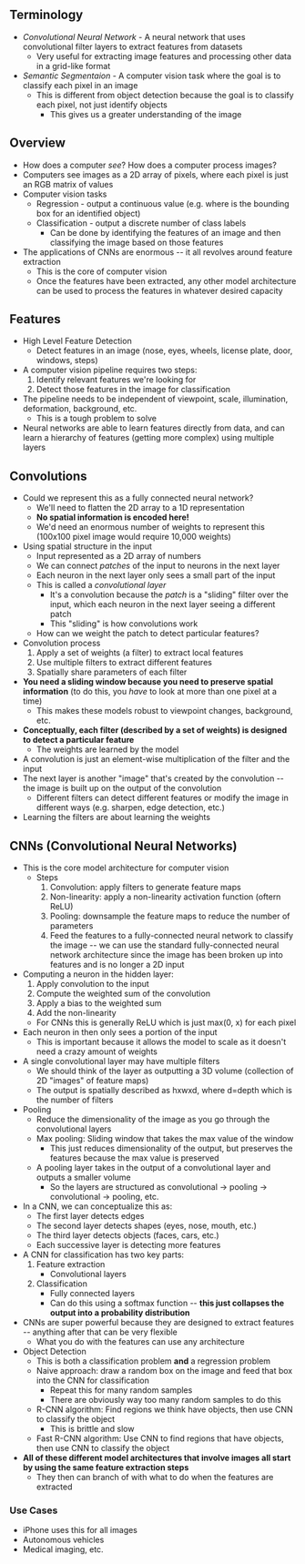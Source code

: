 ## Terminology

- *Convolutional Neural Network* - A neural network that uses convolutional filter layers to extract features from datasets
  - Very useful for extracting image features and processing other data in a grid-like format
- *Semantic Segmentaion* - A computer vision task where the goal is to classify each pixel in an image
  - This is different from object detection because the goal is to classify each pixel, not just identify objects
    - This gives us a greater understanding of the image

## Overview

- How does a computer *see*? How does a computer process images?
- Computers see images as a 2D array of pixels, where each pixel is just an RGB matrix of values
- Computer vision tasks
  - Regression - output a continuous value (e.g. where is the bounding box for an identified object)
  - Classification - output a discrete number of class labels
    - Can be done by identifying the features of an image and then classifying the image based on those features
- The applications of CNNs are enormous -- it all revolves around feature extraction
  - This is the core of computer vision
  - Once the features have been extracted, any other model architecture can be used to process the features in 
  whatever desired capacity

## Features

- High Level Feature Detection
    - Detect features in an image (nose, eyes, wheels, license plate, door, windows, steps)
- A computer vision pipeline requires two steps:
    1. Identify relevant features we're looking for
    2. Detect those features in the image for classification
- The pipeline needs to be independent of viewpoint, scale, illumination, deformation, background, etc.
  - This is a tough problem to solve
- Neural networks are able to learn features directly from data, and can learn a hierarchy of features (getting more complex) using multiple layers

## Convolutions

- Could we represent this as a fully connected neural network?
  - We'll need to flatten the 2D array to a 1D representation
  - **No spatial information is encoded here!**
  - We'd need an enormous number of weights to represent this (100x100 pixel image would require 10,000 weights)
- Using spatial structure in the input
  - Input represented as a 2D array of numbers
  - We can connect *patches* of the input to neurons in the next layer
  - Each neuron in the next layer only sees a small part of the input
  - This is called a *convolutional layer*
    - It's a convolution because the *patch* is a "sliding" filter over the input, which each neuron in the next layer seeing a different patch
    - This "sliding" is how convolutions work
  - How can we weight the patch to detect particular features?
- Convolution process
  1. Apply a set of weights (a filter) to extract local features
  2. Use multiple filters to extract different features
  3. Spatially share parameters of each filter
- **You need a sliding window because you need to preserve spatial information** (to do this, you *have* to look at more than one pixel at a time)
  - This makes these models robust to viewpoint changes, background, etc.
- **Conceptually, each filter (described by a set of weights) is designed to detect a particular feature**
  - The weights are learned by the model
- A convolution is just an element-wise multiplication of the filter and the input
- The next layer is another "image" that's created by the convolution -- the image is built up on the output of the convolution
  - Different filters can detect different features or modify the image in different ways (e.g. sharpen, edge detection, etc.)
- Learning the filters are about learning the weights

## CNNs (Convolutional Neural Networks)

- This is the core model architecture for computer vision
  - Steps
    1. Convolution: apply filters to generate feature maps
    2. Non-linearity: apply a non-linearity activation function (oftern ReLU)
    3. Pooling: downsample the feature maps to reduce the number of parameters
    4. Feed the features to a fully-connected neural network to classify the image -- we can use the standard 
    fully-connected neural network architecture since the image has been broken up into features and is no longer a 2D input
- Computing a neuron in the hidden layer:
  1. Apply convolution to the input
  2. Compute the weighted sum of the convolution
  3. Apply a bias to the weighted sum
  4. Add the non-linearity
    - For CNNs this is generally ReLU which is just max(0, x) for each pixel
- Each neuron in then only sees a portion of the input
  - This is important because it allows the model to scale as it doesn't need a crazy amount of weights
- A single convolutional layer may have multiple filters
  - We should think of the layer as outputting a 3D volume (collection of 2D "images" of feature maps)
  - The output is spatially described as hxwxd, where d=depth which is the number of filters
- Pooling
  - Reduce the dimensionality of the image as you go through the convolutional layers
  - Max pooling: Sliding window that takes the max value of the window 
    - This just reduces dimensionality of the output, but preserves the features because the max value is preserved
  - A pooling layer takes in the output of a convolutional layer and outputs a smaller volume
    - So the layers are structured as convolutional -> pooling -> convolutional -> pooling, etc.
- In a CNN, we can conceptualize this as:
  - The first layer detects edges
  - The second layer detects shapes (eyes, nose, mouth, etc.)
  - The third layer detects objects (faces, cars, etc.)
  - Each successive layer is detecting more features
- A CNN for classification has two key parts:
  1. Feature extraction
     - Convolutional layers
  2. Classification
     - Fully connected layers
     - Can do this using a softmax function -- **this just collapses the output into a probability distribution**
- CNNs are super powerful because they are designed to extract features -- anything after that can be very flexible
  - What you do with the features can use any architecture
- Object Detection
  - This is both a classification problem **and** a regression problem
  - Naive approach: draw a random box on the image and feed that box into the CNN for classification
    - Repeat this for many random samples
    - There are obviously way too many random samples to do this
  - R-CNN algorithm: Find regions we think have objects, then use CNN to classify the object
    - This is brittle and slow
  - Fast R-CNN algorithm: Use CNN to find regions that have objects, then use CNN to classify the object
- **All of these different model architectures that involve images all start by using the same feature extraction steps**
  - They then can branch of with what to do when the features are extracted

### Use Cases

- iPhone uses this for all images
- Autonomous vehicles
- Medical imaging, etc.